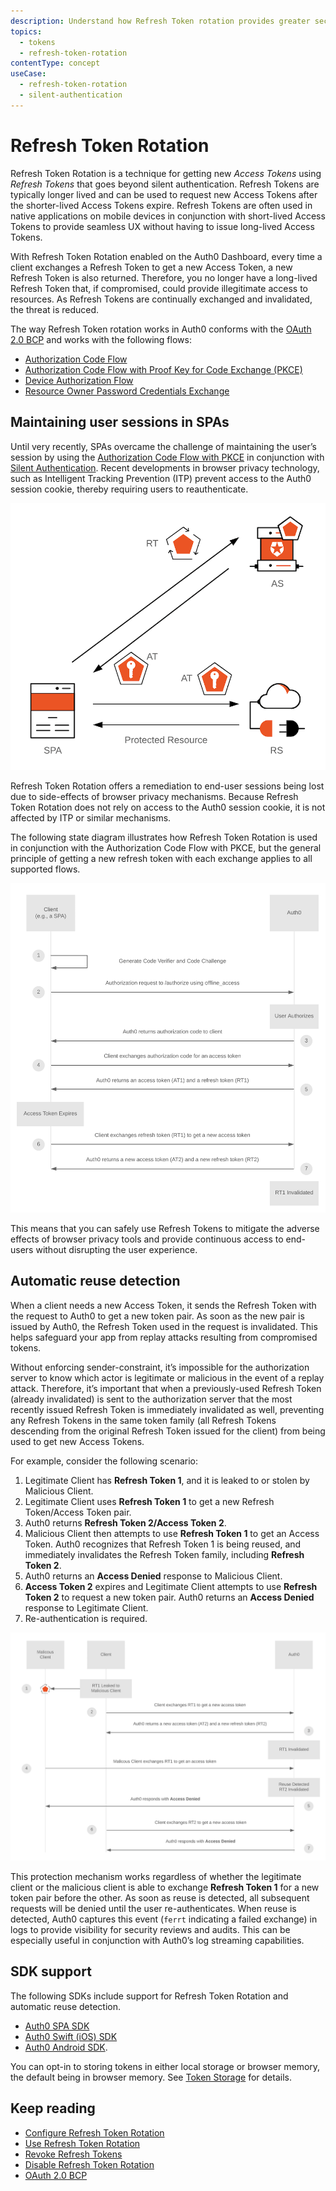 ```yaml
---
description: Understand how Refresh Token rotation provides greater security by issuing a new Refresh Token with each request made to Auth0 for a new Access Token by a client using Refresh Tokens.
topics:
  - tokens
  - refresh-token-rotation
contentType: concept
useCase:
  - refresh-token-rotation
  - silent-authentication
---
```

# Refresh Token Rotation

Refresh Token Rotation is a technique for getting new <dfn data-key="access-token">Access Tokens</dfn> using <dfn data-key="refresh-token">Refresh Tokens</dfn> that goes beyond silent authentication. Refresh Tokens are typically longer lived and can be used to request new Access Tokens after the shorter-lived Access Tokens expire. Refresh Tokens are often used in native applications on mobile devices in conjunction with short-lived Access Tokens to provide seamless UX without having to issue long-lived Access Tokens. 

With Refresh Token Rotation enabled on the Auth0 Dashboard, every time a client exchanges a Refresh Token to get a new Access Token, a new Refresh Token is also returned. Therefore, you no longer have a long-lived Refresh Token that, if compromised, could provide illegitimate access to resources. As Refresh Tokens are continually exchanged and invalidated, the threat is reduced. 

The way Refresh Token rotation works in Auth0 conforms with the [OAuth 2.0 BCP](https://tools.ietf.org/html/draft-ietf-oauth-security-topics-13#section-4.12) and works with the following flows:
* [Authorization Code Flow](/flows/concepts/auth-code)
* [Authorization Code Flow with Proof Key for Code Exchange (PKCE)](/flows/concepts/auth-code-pkce)
* [Device Authorization Flow](/flows/concepts/device-auth)
* [Resource Owner Password Credentials Exchange](/api-auth/tutorials/adoption/password)

## Maintaining user sessions in SPAs

Until very recently, SPAs overcame the challenge of maintaining the user’s session by using the [Authorization Code Flow with PKCE](/flows/concepts/auth-code-pkce) in conjunction with [Silent Authentication](/api-auth/tutorials/silent-authentication). Recent developments in browser privacy technology, such as Intelligent Tracking Prevention (ITP) prevent access to the Auth0 session cookie, thereby requiring users to reauthenticate. 

![Refresh Token and Access Tokens](/media/articles/tokens/rt-and-at.png)

Refresh Token Rotation offers a remediation to end-user sessions being lost due to side-effects of browser privacy mechanisms. Because Refresh Token Rotation does not rely on access to the Auth0 session cookie, it is not affected by ITP or similar mechanisms.

The following state diagram illustrates how Refresh Token Rotation is used in conjunction with the Authorization Code Flow with PKCE, but the general principle of getting a new refresh token with each exchange applies to all supported flows.

![Refresh Token Rotation State Diagram](/media/articles/tokens/rtr-state-diagram.png)

This means that you can safely use Refresh Tokens to mitigate the adverse effects of browser privacy tools and provide continuous access to end-users without disrupting the user experience.

## Automatic reuse detection

When a client needs a new Access Token, it sends the Refresh Token with the request to Auth0 to get a new token pair. As soon as the new pair is issued by Auth0, the Refresh Token used in the request is invalidated. This helps safeguard your app from replay attacks resulting from compromised tokens.

Without enforcing sender-constraint, it’s impossible for the authorization server to know which actor is legitimate or malicious in the event of a replay attack. Therefore, it’s important that when a previously-used Refresh Token (already invalidated) is sent to the authorization server that the most recently issued Refresh Token is immediately invalidated as well, preventing any Refresh Tokens in the same token family (all Refresh Tokens descending from the original Refresh Token issued for the client) from being used to get new Access Tokens.

For example, consider the following scenario: 
1. Legitimate Client has **Refresh Token 1**, and it is leaked to or stolen by Malicious Client. 
2. Legitimate Client uses **Refresh Token 1** to get a new Refresh Token/Access Token pair.
3. Auth0 returns **Refresh Token 2/Access Token 2**.
4. Malicious Client then attempts to use **Refresh Token 1** to get an Access Token. Auth0 recognizes that Refresh Token 1 is being reused, and immediately invalidates the Refresh Token family, including **Refresh Token 2**.
5. Auth0 returns an **Access Denied** response to Malicious Client.
6. **Access Token 2** expires and Legitimate Client attempts to use **Refresh Token 2** to request a new token pair. Auth0 returns an **Access Denied** response to Legitimate Client.
7. Re-authentication is required.

![Reuse Detection](/media/articles/tokens/reuse-detection.png)

This protection mechanism works regardless of whether the legitimate client or the malicious client is able to exchange **Refresh Token 1** for a new token pair before the other. As soon as reuse is detected, all subsequent requests will be denied until the user re-authenticates. When reuse is detected, Auth0 captures this event (`ferrt` indicating a failed exchange) in logs to provide visibility for security reviews and audits. This can be especially useful in conjunction with Auth0’s log streaming capabilities.

## SDK support

The following SDKs include support for Refresh Token Rotation and automatic reuse detection. 

* [Auth0 SPA SDK](/libraries/auth0-spa-js)
* [Auth0 Swift (iOS) SDK](/libraries/auth0-swift)
* [Auth0 Android SDK](/libraries/auth0-android).

You can opt-in to storing tokens in either local storage or browser memory, the default being in browser memory. See [Token Storage](/tokens/concepts/token-storage) for details.

## Keep reading

* [Configure Refresh Token Rotation](/tokens/guides/configure-refresh-token-rotation)
* [Use Refresh Token Rotation](/tokens/guides/use-refresh-token-rotation)
* [Revoke Refresh Tokens](/tokens/guides/revoke-refresh-tokens)
* [Disable Refresh Token Rotation](/tokens/guides/disable-refresh-token-rotation)
* [OAuth 2.0 BCP](https://tools.ietf.org/html/draft-ietf-oauth-security-topics-13#section-4.12)
